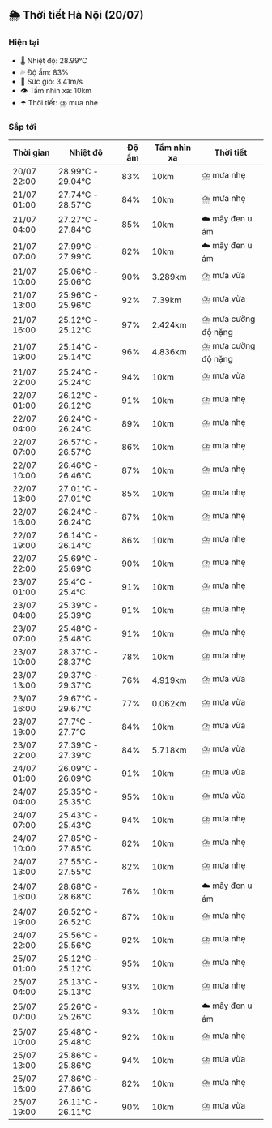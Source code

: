 ## 🌦️ Thời tiết Hà Nội (20/07)

### Hiện tại

- 🌡️ Nhiệt độ: 28.99℃
- 💦 Độ ẩm: 83%
- 💨 Sức gió: 3.41m/s
- 👁️ Tầm nhìn xa: 10km
- ☂️ Thời tiết: ⛈️ mưa nhẹ

### Sắp tới

| Thời gian | Nhiệt độ | Độ ẩm | Tầm nhìn xa | Thời tiết |
| --- | --- | --- | --- | --- |
| 20/07 22:00 | 28.99℃ - 29.04℃ | 83% | 10km | ⛈️ mưa nhẹ |
| 21/07 01:00 | 27.74℃ - 28.57℃ | 84% | 10km | ⛈️ mưa nhẹ |
| 21/07 04:00 | 27.27℃ - 27.84℃ | 85% | 10km | ☁️ mây đen u ám |
| 21/07 07:00 | 27.99℃ - 27.99℃ | 82% | 10km | ☁️ mây đen u ám |
| 21/07 10:00 | 25.06℃ - 25.06℃ | 90% | 3.289km | ⛈️ mưa vừa |
| 21/07 13:00 | 25.96℃ - 25.96℃ | 92% | 7.39km | ⛈️ mưa vừa |
| 21/07 16:00 | 25.12℃ - 25.12℃ | 97% | 2.424km | ⛈️ mưa cường độ nặng |
| 21/07 19:00 | 25.14℃ - 25.14℃ | 96% | 4.836km | ⛈️ mưa cường độ nặng |
| 21/07 22:00 | 25.24℃ - 25.24℃ | 94% | 10km | ⛈️ mưa vừa |
| 22/07 01:00 | 26.12℃ - 26.12℃ | 91% | 10km | ⛈️ mưa nhẹ |
| 22/07 04:00 | 26.24℃ - 26.24℃ | 89% | 10km | ⛈️ mưa nhẹ |
| 22/07 07:00 | 26.57℃ - 26.57℃ | 86% | 10km | ⛈️ mưa nhẹ |
| 22/07 10:00 | 26.46℃ - 26.46℃ | 87% | 10km | ⛈️ mưa nhẹ |
| 22/07 13:00 | 27.01℃ - 27.01℃ | 85% | 10km | ⛈️ mưa nhẹ |
| 22/07 16:00 | 26.24℃ - 26.24℃ | 87% | 10km | ⛈️ mưa nhẹ |
| 22/07 19:00 | 26.14℃ - 26.14℃ | 86% | 10km | ⛈️ mưa nhẹ |
| 22/07 22:00 | 25.69℃ - 25.69℃ | 90% | 10km | ⛈️ mưa nhẹ |
| 23/07 01:00 | 25.4℃ - 25.4℃ | 91% | 10km | ⛈️ mưa nhẹ |
| 23/07 04:00 | 25.39℃ - 25.39℃ | 91% | 10km | ⛈️ mưa nhẹ |
| 23/07 07:00 | 25.48℃ - 25.48℃ | 91% | 10km | ⛈️ mưa nhẹ |
| 23/07 10:00 | 28.37℃ - 28.37℃ | 78% | 10km | ⛈️ mưa nhẹ |
| 23/07 13:00 | 29.37℃ - 29.37℃ | 76% | 4.919km | ⛈️ mưa vừa |
| 23/07 16:00 | 29.67℃ - 29.67℃ | 77% | 0.062km | ⛈️ mưa vừa |
| 23/07 19:00 | 27.7℃ - 27.7℃ | 84% | 10km | ⛈️ mưa vừa |
| 23/07 22:00 | 27.39℃ - 27.39℃ | 84% | 5.718km | ⛈️ mưa vừa |
| 24/07 01:00 | 26.09℃ - 26.09℃ | 91% | 10km | ⛈️ mưa vừa |
| 24/07 04:00 | 25.35℃ - 25.35℃ | 95% | 10km | ⛈️ mưa vừa |
| 24/07 07:00 | 25.43℃ - 25.43℃ | 94% | 10km | ⛈️ mưa nhẹ |
| 24/07 10:00 | 27.85℃ - 27.85℃ | 82% | 10km | ⛈️ mưa nhẹ |
| 24/07 13:00 | 27.55℃ - 27.55℃ | 82% | 10km | ⛈️ mưa nhẹ |
| 24/07 16:00 | 28.68℃ - 28.68℃ | 76% | 10km | ☁️ mây đen u ám |
| 24/07 19:00 | 26.52℃ - 26.52℃ | 87% | 10km | ⛈️ mưa nhẹ |
| 24/07 22:00 | 25.56℃ - 25.56℃ | 92% | 10km | ⛈️ mưa nhẹ |
| 25/07 01:00 | 25.12℃ - 25.12℃ | 95% | 10km | ⛈️ mưa nhẹ |
| 25/07 04:00 | 25.13℃ - 25.13℃ | 93% | 10km | ⛈️ mưa nhẹ |
| 25/07 07:00 | 25.26℃ - 25.26℃ | 93% | 10km | ☁️ mây đen u ám |
| 25/07 10:00 | 25.48℃ - 25.48℃ | 92% | 10km | ⛈️ mưa nhẹ |
| 25/07 13:00 | 25.86℃ - 25.86℃ | 94% | 10km | ⛈️ mưa vừa |
| 25/07 16:00 | 27.86℃ - 27.86℃ | 82% | 10km | ⛈️ mưa nhẹ |
| 25/07 19:00 | 26.11℃ - 26.11℃ | 90% | 10km | ⛈️ mưa vừa |
